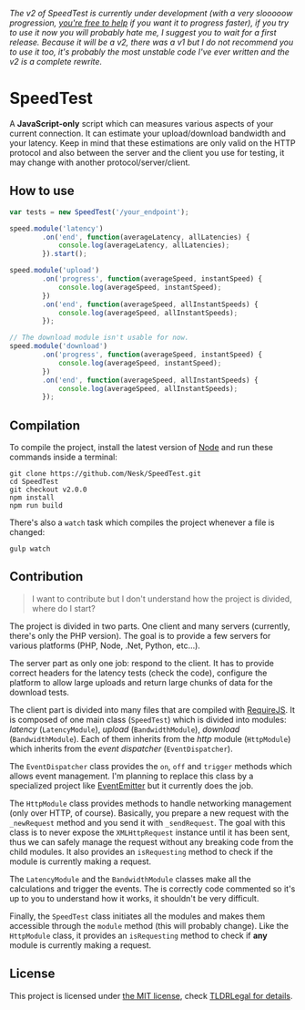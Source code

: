 _The v2 of SpeedTest is currently under development (with a very slooooow progression, [you're free to help](#contribution) if you want it to progress faster), if you try to use it now you will probably hate me, I suggest you to wait for a first release. Because it will be a v2, there was a v1 but I do not recommend you to use it too, it's probably the most unstable code I've ever written and the v2 is a complete rewrite._

# SpeedTest

A __JavaScript-only__ script which can measures various aspects of your current connection. It can estimate your upload/download bandwidth and your latency. Keep in mind that these estimations are only valid on the HTTP protocol and also between the server and the client you use for testing, it may change with another protocol/server/client.

## How to use

```javascript
var tests = new SpeedTest('/your_endpoint');

speed.module('latency')
        .on('end', function(averageLatency, allLatencies) {
            console.log(averageLatency, allLatencies);
        }).start();

speed.module('upload')
        .on('progress', function(averageSpeed, instantSpeed) {
            console.log(averageSpeed, instantSpeed);
        })
        .on('end', function(averageSpeed, allInstantSpeeds) {
            console.log(averageSpeed, allInstantSpeeds);
        });

// The download module isn't usable for now.
speed.module('download')
        .on('progress', function(averageSpeed, instantSpeed) {
            console.log(averageSpeed, instantSpeed);
        })
        .on('end', function(averageSpeed, allInstantSpeeds) {
            console.log(averageSpeed, allInstantSpeeds);
        });
```

## Compilation

To compile the project, install the latest version of [Node](http://nodejs.org/) and run these commands inside a terminal:

```
git clone https://github.com/Nesk/SpeedTest.git
cd SpeedTest
git checkout v2.0.0
npm install
npm run build
```

There's also a `watch` task which compiles the project whenever a file is changed:

    gulp watch

## Contribution

> I want to contribute but I don't understand how the project is divided, where do I start?

The project is divided in two parts. One client and many servers (currently, there's only the PHP version). The goal is to provide a few servers for various platforms (PHP, Node, .Net, Python, etc...).

The server part as only one job: respond to the client. It has to provide correct headers for the latency tests (check the code), configure the platform to allow large uploads and return large chunks of data for the download tests.

The client part is divided into many files that are compiled with [RequireJS](http://requirejs.org/). It is composed of one main class (`SpeedTest`) which is divided into modules: _latency_ (`LatencyModule`), _upload_ (`BandwidthModule`), _download_ (`BandwidthModule`). Each of them inherits from the _http_ module (`HttpModule`) which inherits from the _event dispatcher_ (`EventDispatcher`).

The `EventDispatcher` class provides the `on`, `off` and `trigger` methods which allows event management. I'm planning to replace this class by a specialized project like [EventEmitter](https://github.com/Wolfy87/EventEmitter) but it currently does the job.

The `HttpModule` class provides methods to handle networking management (only over HTTP, of course). Basically, you prepare a new request with the `_newRequest` method and you send it with `_sendRequest`. The goal with this class is to never expose the `XMLHttpRequest` instance until it has been sent, thus we can safely manage the request without any breaking code from the child modules. It also provides an `isRequesting` method to check if the module is currently making a request.

The `LatencyModule` and the `BandwidthModule` classes make all the calculations and trigger the events. The is correctly code commented so it's up to you to understand how it works, it shouldn't be very difficult.

Finally, the `SpeedTest` class initiates all the modules and makes them accessible through the `module` method (this will probably change). Like the `HttpModule` class, it provides an `isRequesting` method to check if __any__ module is currently making a request.

## License

This project is licensed under [the MIT license](LICENSE), check [TLDRLegal for details](https://tldrlegal.com/license/mit-license).
